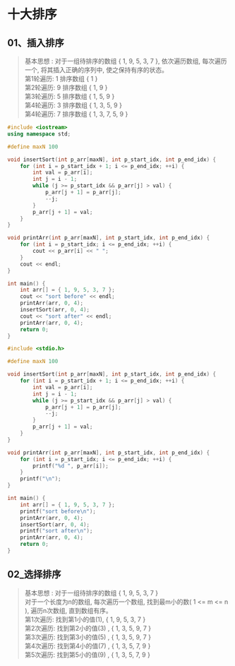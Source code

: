 

# 十大排序


## 01、插入排序

> 基本思想 : 对于一组待排序的数组 { 1, 9, 5, 3, 7 },
> 依次遍历数组, 每次遍历一个, 将其插入正确的序列中, 使之保持有序的状态。   
> 第1轮遍历: 1  排序数组 { 1 }  
> 第2轮遍历: 9  排序数组 { 1, 9 }   
> 第3轮遍历: 5  排序数组 { 1, 5, 9 }   
> 第4轮遍历: 3  排序数组 { 1, 3, 5, 9 }   
> 第4轮遍历: 7  排序数组 { 1, 3, 7, 5, 9 } 

<!-- tabs:start -->
<!-- tab:C++ -->
```C++
#include <iostream>
using namespace std;

#define maxN 100

void insertSort(int p_arr[maxN], int p_start_idx, int p_end_idx) {
    for (int i = p_start_idx + 1; i <= p_end_idx; ++i) {
        int val = p_arr[i];
        int j = i - 1;
        while (j >= p_start_idx && p_arr[j] > val) {
            p_arr[j + 1] = p_arr[j];
            --j;
        }
        p_arr[j + 1] = val;
    }
}

void printArr(int p_arr[maxN], int p_start_idx, int p_end_idx) {
    for (int i = p_start_idx; i <= p_end_idx; ++i) {
        cout << p_arr[i] << " ";
    }
    cout << endl;
}

int main() {
	int arr[] = { 1, 9, 5, 3, 7 };
    cout << "sort before" << endl;
    printArr(arr, 0, 4);
    insertSort(arr, 0, 4);
    cout << "sort after" << endl;
    printArr(arr, 0, 4);
	return 0;
}
```

<!-- tab:C -->
```C
#include <stdio.h>

#define maxN 100

void insertSort(int p_arr[maxN], int p_start_idx, int p_end_idx) {
    for (int i = p_start_idx + 1; i <= p_end_idx; ++i) {
        int val = p_arr[i];
        int j = i - 1;
        while (j >= p_start_idx && p_arr[j] > val) {
            p_arr[j + 1] = p_arr[j];
            --j;
        }
        p_arr[j + 1] = val;
    }
}

void printArr(int p_arr[maxN], int p_start_idx, int p_end_idx) {
    for (int i = p_start_idx; i <= p_end_idx; ++i) {
        printf("%d ", p_arr[i]);
    }
    printf("\n");
}

int main() {
    int arr[] = { 1, 9, 5, 3, 7 };
	printf("sort before\n");
    printArr(arr, 0, 4);
    insertSort(arr, 0, 4);
	printf("sort after\n");
    printArr(arr, 0, 4);
    return 0;
}
```

<!-- tabs:end -->


## 02_选择排序
> 基本思想 : 对于一组待排序的数组 { 1, 9, 5, 3, 7 }   
> 对于一个长度为n的数组, 每次遍历一个数组, 找到最m小的数( 1 <= m <= n ), 遍历n次数组, 直到数组有序。  
> 第1次遍历: 找到第1小的值(1),  { 1, 9, 5, 3, 7 }   
> 第2次遍历: 找到第2小的值(3) , { 1, 3, 5, 9, 7 }   
> 第3次遍历: 找到第3小的值(5) , { 1, 3, 5, 9, 7 }   
> 第4次遍历: 找到第4小的值(7) , { 1, 3, 5, 7, 9 }     
> 第5次遍历: 找到第5小的值(9) , { 1, 3, 5, 7, 9 }    

<!-- tabs:start -->

<!-- tab:C++ -->
```C++



```



<!-- tabs:end -->
